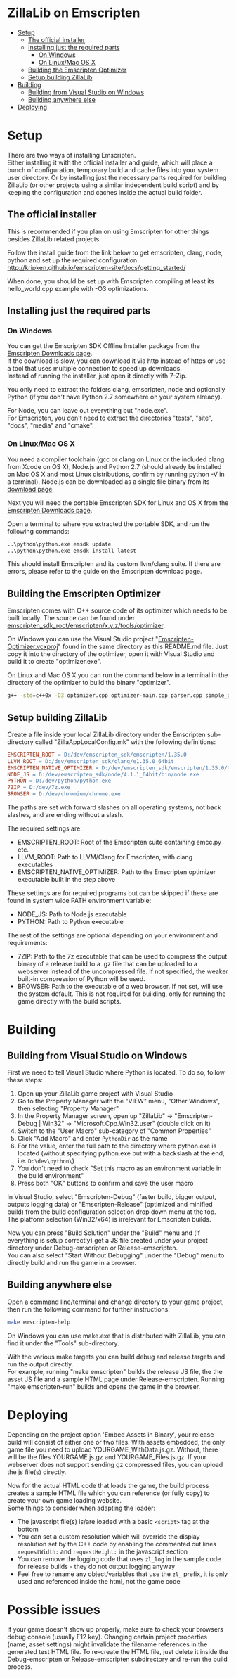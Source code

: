 ZillaLib on Emscripten
======================

  * [Setup](#setup)
    * [The official installer](#the-official-installer)
    * [Installing just the required parts](#installing-just-the-required-parts)
      * [On Windows](#on-windows)
      * [On Linux/Mac OS X](#on-linuxmac-os-x)
    * [Building the Emscripten Optimizer](#building-the-emscripten-optimizer)
    * [Setup building ZillaLib](#setup-building-zillalib)
  * [Building](#building)
    * [Building from Visual Studio on Windows](#building-from-visual-studio-on-windows)
    * [Building anywhere else](#building-anywhere-else)
  * [Deploying](#deploying)

# Setup
There are two ways of installing Emscripten.  
Either installing it with the official installer and guide, which will place a bunch of configuration, temporary build and cache files into your system user directory.
Or by installing just the necessary parts required for building ZillaLib (or other projects using a similar independent build script) and by keeping the configuration and caches inside the actual build folder.

## The official installer
This is recommended if you plan on using Emscripten for other things besides ZillaLib related projects.

Follow the install guide from the link below to get emscripten, clang, node, python and set up the required configuration.  
http://kripken.github.io/emscripten-site/docs/getting_started/

When done, you should be set up with Emscripten compiling at least its hello_world.cpp example with -O3 optimizations.

## Installing just the required parts

### On Windows
You can get the Emscripten SDK Offline Installer package from the [Emscripten Downloads page](http://kripken.github.io/emscripten-site/docs/getting_started/downloads.html).  
If the download is slow, you can download it via http instead of https or use a tool that uses multiple connection to speed up downloads.  
Instead of running the installer, just open it directly with 7-Zip.

You only need to extract the folders clang, emscripten, node and optionally Python (if you don't have Python 2.7 somewhere on your system already).

For Node, you can leave out everything but "node.exe".  
For Emscripten, you don't need to extract the directories "tests", "site", "docs", "media" and "cmake".

### On Linux/Mac OS X
You need a compiler toolchain (gcc or clang on Linux or the included clang from Xcode on OS X), Node.js and Python 2.7 (should already be installed on Mac OS X and most Linux distributions, confirm by running python -V in a terminal).
Node.js can be downloaded as a single file binary from its [download page](https://nodejs.org/en/download/stable/).

Next you will need the portable Emscripten SDK for Linux and OS X from the [Emscripten Downloads page](http://kripken.github.io/emscripten-site/docs/getting_started/downloads.html).

Open a terminal to where you extracted the portable SDK, and run the following commands:

```sh
..\python\python.exe emsdk update
..\python\python.exe emsdk install latest
```

This should install Emscripten and its custom llvm/clang suite. If there are errors, please refer to the guide on the Emscripten download page.

## Building the Emscripten Optimizer
Emscripten comes with C++ source code of its optimizer which needs to be built locally. The source can be found under [emscripten_sdk_root/emscripten/x.y.z/tools/optimizer](https://github.com/kripken/emscripten/tree/master/tools/optimizer).

On Windows you can use the Visual Studio project "[Emscripten-Optimizer.vcxproj](Emscripten-Optimizer.vcxproj)" found in the same directory as this README.md file. Just copy it into the directory of the optimizer, open it with Visual Studio and build it to create "optimizer.exe".

On Linux and Mac OS X you can run the command below in a terminal in the directory of the optimizer to build the binary "optimizer". 
```sh
g++ -std=c++0x -O3 optimizer.cpp optimizer-main.cpp parser.cpp simple_ast.cpp -o optimizer
```

## Setup building ZillaLib
Create a file inside your local ZillaLib directory under the Emscripten sub-directory called "ZillaAppLocalConfig.mk" with the following definitions:
```mk
EMSCRIPTEN_ROOT = D:/dev/emscripten_sdk/emscripten/1.35.0
LLVM_ROOT = D:/dev/emscripten_sdk/clang/e1.35.0_64bit
EMSCRIPTEN_NATIVE_OPTIMIZER = D:/dev/emscripten_sdk/emscripten/1.35.0/tools/optimizer/optimizer.exe
NODE_JS = D:/dev/emscripten_sdk/node/4.1.1_64bit/bin/node.exe
PYTHON = D:/dev/python/python.exe
7ZIP = D:/dev/7z.exe
BROWSER = D:/dev/chromium/chrome.exe
```

The paths are set with forward slashes on all operating systems, not back slashes, and are ending without a slash.

The required settings are:  
  - EMSCRIPTEN_ROOT: Root of the Emscripten suite containing emcc.py etc.
  - LLVM_ROOT: Path to LLVM/Clang for Emscripten, with clang executables
  - EMSCRIPTEN_NATIVE_OPTIMIZER: Path to the Emscripten optimizer executable built in the step above

These settings are for required programs but can be skipped if these are found in system wide PATH environment variable:
  - NODE_JS: Path to Node.js executable
  - PYTHON: Path to Python executable

The rest of the settings are optional depending on your environment and requirements:
  - 7ZIP: Path to the 7z executable that can be used to compress the output binary of a release build to a .gz file that can be uploaded to a webserver instead of the uncompressed file. If not specified, the weaker built-in compression of Python will be used.
  - BROWSER: Path to the executable of a web browser. If not set, will use the system default. This is not required for building, only for running the game directly with the build scripts.

# Building

## Building from Visual Studio on Windows
First we need to tell Visual Studio where Python is located. To do so, follow these steps:
  1. Open up your ZillaLib game project with Visual Studio
  2. Go to the Property Manager with the "VIEW" menu, "Other Windows", then selecting "Property Manager"
  3. In the Property Manager screen, open up "ZillaLib" -> "Emscripten-Debug | Win32" -> "Microsoft.Cpp.Win32.user" (double click on it)
  4. Switch to the "User Macro" sub-category of "Common Properties"
  5. Click "Add Macro" and enter `PythonDir` as the name
  6. For the value, enter the full path to the directory where python.exe is located (without specifying python.exe but with a backslash at the end, i.e. `D:\dev\python\`)
  7. You don't need to check "Set this macro as an environment variable in the build environment"
  8. Press both "OK" buttons to confirm and save the user macro

In Visual Studio, select "Emscripten-Debug" (faster build, bigger output, outputs logging data) or "Emscripten-Release" (optimized and minified build) from the build configuration selection drop down menu at the top. The platform selection (Win32/x64) is irrelevant for Emscripten builds.

Now you can press "Build Solution" under the "Build" menu and (if everything is setup correctly) get a JS file created under your project directory under Debug-emscripten or Release-emscripten.  
You can also select "Start Without Debugging" under the "Debug" menu to directly build and run the game in a browser.

## Building anywhere else
Open a command line/terminal and change directory to your game project, then run the following command for further instructions:
```sh
make emscripten-help
```
On Windows you can use make.exe that is distributed with ZillaLib, you can find it under the "Tools" sub-directory.

With the various make targets you can build debug and release targets and run the output directly.  
For example, running "make emscripten" builds the release JS file, the the asset JS file and a sample HTML page under Release-emscripten. Running "make emscripten-run" builds and opens the game in the browser.

# Deploying
Depending on the project option 'Embed Assets in Binary', your release build will consist of either one or two files.
With assets embedded, the only game file you need to upload YOURGAME_WithData.js.gz. Without, there will be the files YOURGAME.js.gz and YOURGAME_Files.js.gz.
If your webserver does not support sending gz compressed files, you can upload the js file(s) directly.

Now for the actual HTML code that loads the game, the build process creates a sample HTML file which you can reference (or fully copy) to create your own game loading website.  
Some things to consider when adapting the loader:
  - The javascript file(s) is/are loaded with a basic `<script>` tag at the bottom
  - You can set a custom resolution which will override the display resolution set by the C++ code by enabling the commented out lines `requestWidth:` and `requestHeight:` in the javascript section
  - You can remove the logging code that uses `zl_log` in the sample code for release builds - they do not output logging anyway
  - Feel free to rename any object/variables that use the `zl_` prefix, it is only used and referenced inside the html, not the game code

# Possible issues
If your game doesn't show up properly, make sure to check your browsers debug console (usually F12 key). 
Changing certain project properties (name, asset settings) might invalidate the filename references in the generated test HTML file. 
To re-create the HTML file, just delete it inside the Debug-emscripten or Release-emscripten subdirectory and re-run the build process.
